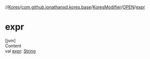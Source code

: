 //[Kores](../../../index.md)/[com.github.jonathanxd.kores.base](../../index.md)/[KoresModifier](../index.md)/[OPEN](index.md)/[expr](expr.md)



# expr  
[jvm]  
Content  
val [expr](expr.md): [String](https://kotlinlang.org/api/latest/jvm/stdlib/kotlin/-string/index.html)  



